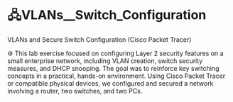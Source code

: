 # 🖧VLANs__Switch_Configuration
VLANs and Secure Switch Configuration (Cisco Packet Tracer)

⚙️ This lab exercise focused on configuring Layer 2 security features on a small enterprise network, 
including VLAN creation, switch security measures, and DHCP snooping. The goal was to 
reinforce key switching concepts in a practical, hands-on environment. Using Cisco Packet Tracer 
or compatible physical devices, we configured and secured a network involving a router, two 
switches, and two PCs.
